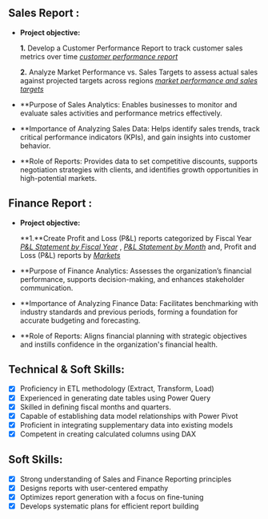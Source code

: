 ## Sales Report :


- **Project objective:** 

    **1.** Develop a Customer Performance Report to track customer sales metrics over time​ _[customer performance report](https://github.com/Natdanait/excel-sale-analytics/blob/main/Customer%20Performance%20Report.pdf)_ 

    **2.** Analyze Market Performance vs. Sales Targets to assess actual sales against projected targets across regions​ _[market performance and sales targets](https://github.com/Natdanait/excel-sale-analytics/blob/main/Market%20Performance%20vs%20Target%20Report.pdf)_

- **Purpose of Sales Analytics: Enables businesses to monitor and evaluate sales activities and performance metrics effectively.
- **Importance of Analyzing Sales Data: Helps identify sales trends, track critical performance indicators (KPIs), and gain insights into customer behavior.
- **Role of Reports: Provides data to set competitive discounts, supports negotiation strategies with clients, and identifies growth opportunities in high-potential markets.

## Finance Report :

- **Project objective:** 

    **1.**Create Profit and Loss (P&L) reports categorized by Fiscal Year​ _[P&L Statement by Fiscal Year](https://github.com/Natdanait/excel-sale-analytics/blob/main/P%26L%20Statement%20by%20Fiscal%20Year.pdf)_ , _[P&L Statement by Month](https://github.com/Natdanait/excel-sale-analytics/blob/main/P%26L%20Statement%20by%20Months.pdf)_ and, Profit and Loss (P&L) reports by _[Markets](https://github.com/Natdanait/excel-sale-analytics/blob/main/P%26L%20Statement%20by%20Markets.pdf)_

- **Purpose of Finance Analytics: Assesses the organization’s financial performance, supports decision-making, and enhances stakeholder communication.
- **Importance of Analyzing Finance Data: Facilitates benchmarking with industry standards and previous periods, forming a foundation for accurate budgeting and forecasting.
- **Role of Reports: Aligns financial planning with strategic objectives and instills confidence in the organization's financial health.


## Technical & Soft Skills:
- [x]	Proficiency in ETL methodology (Extract, Transform, Load)
- [x]	Experienced in generating date tables using Power Query
- [x]	Skilled in defining fiscal months and quarters.
- [x]	Capable of establishing data model relationships with Power Pivot
- [x]	Proficient in integrating supplementary data into existing models
- [x]	Competent in creating calculated columns using DAX
## Soft Skills:
- [x]	Strong understanding of Sales and Finance Reporting principles
- [x]	Designs reports with user-centered empathy
- [x]	Optimizes report generation with a focus on fine-tuning
- [x]	Develops systematic plans for efficient report building
